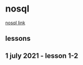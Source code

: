 # nosql

[nosql link](https://www.youtube.com/watch?v=nlOWsnO-d7Q&list=PLXXiznRYETLcJE_4U9qN2pysZOSYyL4Mh)

## lessons

## 1 july 2021 - lesson 1-2